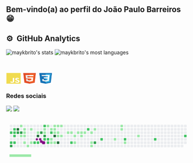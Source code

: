 ## Bem-vindo(a) ao perfil do João Paulo Barreiros 😁


## ⚙️ &nbsp;GitHub Analytics

<p align="left">
<img width="530em" src="https://github-readme-stats.vercel.app/api?username=barreirosc&show_icons=true&theme=vision-friendly-dark" alt="maykbrito's stats"/>
<img width="530em" src="https://github-readme-stats.vercel.app/api/top-langs/?username=barreirosc&layout=compact&theme=vision-friendly-dark" alt="maykbrito's most languages"/>
</p>

<br>

<div style="display: inline_block"><br>
  <img align="center" alt="Js" height="30" width="40" src="https://raw.githubusercontent.com/devicons/devicon/master/icons/javascript/javascript-plain.svg">
  <img align="center" alt="HTML" height="30" width="40" src="https://raw.githubusercontent.com/devicons/devicon/master/icons/html5/html5-original.svg">
  <img align="center" alt="CSS" height="30" width="40" src="https://raw.githubusercontent.com/devicons/devicon/master/icons/css3/css3-original.svg">
</div>
 
 
  ### Redes sociais
 
<div> 
  
  <a href="https://instagram.com/jpaulo.b" target="_blank"><img src="https://img.shields.io/badge/-Instagram-%23E4405F?style=for-the-badge&logo=instagram&logoColor=white" target="_blank"></a>
  <a href="https://www.linkedin.com/in/joão-paulo-barreiros-662238220" target="_blank"><img src="https://img.shields.io/badge/-LinkedIn-%230077B5?style=for-the-badge&logo=linkedin&logoColor=white" target="_blank"></a> 
 
  

</div>

<svg viewBox="-16 -32 880 192" width="880" height="192" xmlns="http://www.w3.org/2000/svg"><desc>Generated with https://github.com/Platane/snk</desc><style>@keyframes c0{.56%{fill:var(--c1)}.58%,to{fill:var(--ce)}}@keyframes c1{45.86%{fill:var(--c2)}45.88%,to{fill:var(--ce)}}@keyframes c2{1.7%{fill:var(--c1)}1.72%,to{fill:var(--ce)}}@keyframes c3{1.98%{fill:var(--c1)}2%,to{fill:var(--ce)}}@keyframes c4{47.28%{fill:var(--c2)}47.3%,to{fill:var(--ce)}}@keyframes c5{87.45%{fill:var(--c3)}87.47%,to{fill:var(--ce)}}@keyframes c6{45.29%{fill:var(--c2)}45.31%,to{fill:var(--ce)}}@keyframes c7{45.57%{fill:var(--c2)}45.59%,to{fill:var(--ce)}}@keyframes c8{46.43%{fill:var(--c2)}46.45%,to{fill:var(--ce)}}@keyframes c9{2.27%{fill:var(--c1)}2.29%,to{fill:var(--ce)}}@keyframes ca{47%{fill:var(--c2)}47.02%,to{fill:var(--ce)}}@keyframes cb{89.45%{fill:var(--c4)}89.47%,to{fill:var(--ce)}}@keyframes cc{85.74%{fill:var(--c3)}85.76%,to{fill:var(--ce)}}@keyframes cd{44.43%{fill:var(--c1)}44.45%,to{fill:var(--ce)}}@keyframes ce{85.46%{fill:var(--c3)}85.48%,to{fill:var(--ce)}}@keyframes cf{40.16%{fill:var(--c1)}40.18%,to{fill:var(--ce)}}@keyframes cg{2.84%{fill:var(--c1)}2.86%,to{fill:var(--ce)}}@keyframes ch{39.31%{fill:var(--c1)}39.33%,to{fill:var(--ce)}}@keyframes ci{39.59%{fill:var(--c1)}39.61%,to{fill:var(--ce)}}@keyframes cj{39.88%{fill:var(--c1)}39.9%,to{fill:var(--ce)}}@keyframes ck{3.12%{fill:var(--c1)}3.14%,to{fill:var(--ce)}}@keyframes cl{41.02%{fill:var(--c1)}41.04%,to{fill:var(--ce)}}@keyframes cm{3.41%{fill:var(--c1)}3.43%,to{fill:var(--ce)}}@keyframes cn{42.16%{fill:var(--c1)}42.18%,to{fill:var(--ce)}}@keyframes co{38.74%{fill:var(--c1)}38.76%,to{fill:var(--ce)}}@keyframes cp{41.59%{fill:var(--c1)}41.61%,to{fill:var(--ce)}}@keyframes cq{3.98%{fill:var(--c1)}4%,to{fill:var(--ce)}}@keyframes cr{49.85%{fill:var(--c2)}49.87%,to{fill:var(--ce)}}@keyframes cs{37.88%{fill:var(--c1)}37.9%,to{fill:var(--ce)}}@keyframes ct{91.73%{fill:var(--c4)}91.75%,to{fill:var(--ce)}}@keyframes cu{4.26%{fill:var(--c1)}4.28%,to{fill:var(--ce)}}@keyframes cv{50.13%{fill:var(--c2)}50.15%,to{fill:var(--ce)}}@keyframes cw{83.75%{fill:var(--c3)}83.77%,to{fill:var(--ce)}}@keyframes cx{4.55%{fill:var(--c1)}4.57%,to{fill:var(--ce)}}@keyframes cy{54.41%{fill:var(--c2)}54.43%,to{fill:var(--ce)}}@keyframes cz{8.54%{fill:var(--c1)}8.56%,to{fill:var(--ce)}}@keyframes c10{8.25%{fill:var(--c1)}8.27%,to{fill:var(--ce)}}@keyframes c11{83.18%{fill:var(--c3)}83.2%,to{fill:var(--ce)}}@keyframes c12{51.56%{fill:var(--c2)}51.58%,to{fill:var(--ce)}}@keyframes c13{36.46%{fill:var(--c1)}36.48%,to{fill:var(--ce)}}@keyframes c14{51.27%{fill:var(--c2)}51.29%,to{fill:var(--ce)}}@keyframes c15{50.99%{fill:var(--c2)}51.01%,to{fill:var(--ce)}}@keyframes c16{9.11%{fill:var(--c1)}9.13%,to{fill:var(--ce)}}@keyframes c17{53.27%{fill:var(--c2)}53.29%,to{fill:var(--ce)}}@keyframes c18{7.11%{fill:var(--c1)}7.13%,to{fill:var(--ce)}}@keyframes c19{6.26%{fill:var(--c1)}6.28%,to{fill:var(--ce)}}@keyframes c1a{9.68%{fill:var(--c1)}9.7%,to{fill:var(--ce)}}@keyframes c1b{9.39%{fill:var(--c1)}9.41%,to{fill:var(--ce)}}@keyframes c1c{11.39%{fill:var(--c1)}11.41%,to{fill:var(--ce)}}@keyframes c1d{93.15%{fill:var(--c4)}93.17%,to{fill:var(--ce)}}@keyframes c1e{6.54%{fill:var(--c1)}6.56%,to{fill:var(--ce)}}@keyframes c1f{9.96%{fill:var(--c1)}9.98%,to{fill:var(--ce)}}@keyframes c1g{11.1%{fill:var(--c1)}11.12%,to{fill:var(--ce)}}@keyframes c1h{12.53%{fill:var(--c1)}12.55%,to{fill:var(--ce)}}@keyframes c1i{94.01%{fill:var(--c4)}94.03%,to{fill:var(--ce)}}@keyframes c1j{10.25%{fill:var(--c1)}10.27%,to{fill:var(--ce)}}@keyframes c1k{12.81%{fill:var(--c1)}12.83%,to{fill:var(--ce)}}@keyframes c1l{13.67%{fill:var(--c1)}13.69%,to{fill:var(--ce)}}@keyframes c1m{13.95%{fill:var(--c1)}13.97%,to{fill:var(--ce)}}@keyframes c1n{58.11%{fill:var(--c2)}58.13%,to{fill:var(--ce)}}@keyframes c1o{20.22%{fill:var(--c1)}20.24%,to{fill:var(--ce)}}@keyframes c1p{20.79%{fill:var(--c1)}20.81%,to{fill:var(--ce)}}@keyframes c1q{14.52%{fill:var(--c1)}14.54%,to{fill:var(--ce)}}@keyframes c1r{14.8%{fill:var(--c1)}14.82%,to{fill:var(--ce)}}@keyframes c1s{19.65%{fill:var(--c1)}19.67%,to{fill:var(--ce)}}@keyframes c1t{15.09%{fill:var(--c1)}15.11%,to{fill:var(--ce)}}@keyframes c1u{60.67%{fill:var(--c2)}60.69%,to{fill:var(--ce)}}@keyframes c1v{15.66%{fill:var(--c1)}15.68%,to{fill:var(--ce)}}@keyframes c1w{17.65%{fill:var(--c1)}17.67%,to{fill:var(--ce)}}@keyframes c1x{17.94%{fill:var(--c1)}17.96%,to{fill:var(--ce)}}@keyframes c1y{16.23%{fill:var(--c1)}16.25%,to{fill:var(--ce)}}@keyframes c1z{78.34%{fill:var(--c3)}78.36%,to{fill:var(--ce)}}@keyframes c20{62.67%{fill:var(--c2)}62.69%,to{fill:var(--ce)}}@keyframes c21{25.06%{fill:var(--c1)}25.08%,to{fill:var(--ce)}}@keyframes c22{30.19%{fill:var(--c1)}30.21%,to{fill:var(--ce)}}@keyframes c23{29.9%{fill:var(--c1)}29.92%,to{fill:var(--ce)}}@keyframes c24{64.66%{fill:var(--c2)}64.68%,to{fill:var(--ce)}}@keyframes c25{26.2%{fill:var(--c1)}26.22%,to{fill:var(--ce)}}@keyframes c26{27.91%{fill:var(--c1)}27.93%,to{fill:var(--ce)}}@keyframes c27{67.23%{fill:var(--c2)}67.25%,to{fill:var(--ce)}}@keyframes c28{70.08%{fill:var(--c2)}70.1%,to{fill:var(--ce)}}@keyframes u0{.56%{transform:scale(0,1)}.58%,1.7%{transform:scale(.02,1)}1.72%,1.98%{transform:scale(.04,1)}2%,2.27%{transform:scale(.06,1)}2.29%,2.84%{transform:scale(.08,1)}2.86%,3.12%{transform:scale(.1,1)}3.14%,3.41%{transform:scale(.12,1)}3.43%,3.98%{transform:scale(.13,1)}4%,4.26%{transform:scale(.15,1)}4.28%,4.55%{transform:scale(.17,1)}4.57%,6.26%{transform:scale(.19,1)}6.28%,6.54%{transform:scale(.21,1)}6.56%,7.11%{transform:scale(.23,1)}7.13%,8.25%{transform:scale(.25,1)}8.27%,8.54%{transform:scale(.27,1)}8.56%,9.11%{transform:scale(.29,1)}9.13%,9.39%{transform:scale(.31,1)}9.41%,9.68%{transform:scale(.33,1)}9.7%,9.96%{transform:scale(.35,1)}10.25%,9.98%{transform:scale(.37,1)}10.27%,11.1%{transform:scale(.38,1)}11.12%,11.39%{transform:scale(.4,1)}11.41%,12.53%{transform:scale(.42,1)}12.55%,12.81%{transform:scale(.44,1)}12.83%,13.67%{transform:scale(.46,1)}13.69%,13.95%{transform:scale(.48,1)}13.97%,14.52%{transform:scale(.5,1)}14.54%,14.8%{transform:scale(.52,1)}14.82%,15.09%{transform:scale(.54,1)}15.11%,15.66%{transform:scale(.56,1)}15.68%,16.23%{transform:scale(.58,1)}16.25%,17.65%{transform:scale(.6,1)}17.67%,17.94%{transform:scale(.62,1)}17.96%,19.65%{transform:scale(.63,1)}19.67%,20.22%{transform:scale(.65,1)}20.24%,20.79%{transform:scale(.67,1)}20.81%,25.06%{transform:scale(.69,1)}25.08%,26.2%{transform:scale(.71,1)}26.22%,27.91%{transform:scale(.73,1)}27.93%,29.9%{transform:scale(.75,1)}29.92%,30.19%{transform:scale(.77,1)}30.21%,36.46%{transform:scale(.79,1)}36.48%,37.88%{transform:scale(.81,1)}37.9%,38.74%{transform:scale(.83,1)}38.76%,39.31%{transform:scale(.85,1)}39.33%,39.59%{transform:scale(.87,1)}39.61%,39.88%{transform:scale(.88,1)}39.9%,40.16%{transform:scale(.9,1)}40.18%,41.02%{transform:scale(.92,1)}41.04%,41.59%{transform:scale(.94,1)}41.61%,42.16%{transform:scale(.96,1)}42.18%,44.43%{transform:scale(.98,1)}44.45%,to{transform:scale(1,1)}}@keyframes u1{45.29%{transform:scale(0,1)}45.31%,45.57%{transform:scale(.05,1)}45.59%,45.86%{transform:scale(.11,1)}45.88%,46.43%{transform:scale(.16,1)}46.45%,47%{transform:scale(.21,1)}47.02%,47.28%{transform:scale(.26,1)}47.3%,49.85%{transform:scale(.32,1)}49.87%,50.13%{transform:scale(.37,1)}50.15%,50.99%{transform:scale(.42,1)}51.01%,51.27%{transform:scale(.47,1)}51.29%,51.56%{transform:scale(.53,1)}51.58%,53.27%{transform:scale(.58,1)}53.29%,54.41%{transform:scale(.63,1)}54.43%,58.11%{transform:scale(.68,1)}58.13%,60.67%{transform:scale(.74,1)}60.69%,62.67%{transform:scale(.79,1)}62.69%,64.66%{transform:scale(.84,1)}64.68%,67.23%{transform:scale(.89,1)}67.25%,70.08%{transform:scale(.95,1)}70.1%,to{transform:scale(1,1)}}@keyframes u2{78.34%{transform:scale(0,1)}78.36%,83.18%{transform:scale(.17,1)}83.2%,83.75%{transform:scale(.33,1)}83.77%,85.46%{transform:scale(.5,1)}85.48%,85.74%{transform:scale(.67,1)}85.76%,87.45%{transform:scale(.83,1)}87.47%,to{transform:scale(1,1)}}@keyframes u3{89.45%{transform:scale(0,1)}89.47%,91.73%{transform:scale(.25,1)}91.75%,93.15%{transform:scale(.5,1)}93.17%,94.01%{transform:scale(.75,1)}94.03%,to{transform:scale(1,1)}}@keyframes s0{0%,99.72%{transform:translate(0,-16px)}.57%{transform:translate(0,16px)}.85%{transform:translate(-16px,16px)}1.42%{transform:translate(-16px,48px)}1.71%,46.15%{transform:translate(0,48px)}1.99%,47.58%{transform:translate(0,64px)}4.56%{transform:translate(144px,64px)}4.84%{transform:translate(144px,80px)}5.13%,51.85%,95.16%{transform:translate(160px,80px)}5.41%{transform:translate(160px,96px)}5.98%{transform:translate(192px,96px)}52.42%,6.27%{transform:translate(192px,80px)}6.55%{transform:translate(208px,80px)}6.84%{transform:translate(208px,64px)}7.12%,82.34%{transform:translate(192px,64px)}7.41%,82.62%{transform:translate(192px,48px)}7.69%{transform:translate(176px,48px)}7.98%{transform:translate(176px,32px)}8.26%,83.48%{transform:translate(160px,32px)}54.7%,8.55%{transform:translate(160px,16px)}11.68%,9.4%{transform:translate(208px,16px)}9.69%{transform:translate(208px,0)}10.26%{transform:translate(240px,0)}10.54%{transform:translate(240px,16px)}10.83%,11.97%{transform:translate(224px,16px)}11.11%{transform:translate(224px,32px)}11.4%{transform:translate(208px,32px)}12.54%,93.45%{transform:translate(224px,48px)}13.39%{transform:translate(272px,48px)}13.68%{transform:translate(272px,32px)}15.95%{transform:translate(400px,32px)}16.24%{transform:translate(400px,16px)}16.52%{transform:translate(384px,16px)}17.95%{transform:translate(384px,96px)}18.23%{transform:translate(368px,96px)}19.09%{transform:translate(368px,48px)}20.23%{transform:translate(304px,48px)}20.8%{transform:translate(304px,80px)}22.22%,78.63%{transform:translate(384px,80px)}22.51%,78.92%{transform:translate(384px,64px)}23.08%{transform:translate(416px,64px)}23.36%{transform:translate(416px,48px)}24.79%{transform:translate(496px,48px)}25.07%{transform:translate(496px,64px)}25.64%{transform:translate(528px,64px)}25.93%{transform:translate(528px,80px)}27.35%{transform:translate(608px,80px)}28.49%{transform:translate(608px,16px)}29.91%{transform:translate(528px,16px)}30.2%{transform:translate(528px,0)}36.47%{transform:translate(176px,0)}36.75%{transform:translate(176px,16px)}37.61%,91.17%{transform:translate(128px,16px)}37.89%{transform:translate(128px,32px)}38.18%{transform:translate(112px,32px)}38.46%{transform:translate(112px,16px)}39.32%{transform:translate(64px,16px)}39.89%{transform:translate(64px,48px)}40.17%{transform:translate(48px,48px)}40.46%{transform:translate(48px,64px)}40.74%{transform:translate(64px,64px)}41.03%{transform:translate(64px,80px)}41.6%{transform:translate(96px,80px)}41.88%{transform:translate(96px,96px)}42.17%{transform:translate(80px,96px)}43.87%{transform:translate(80px,0)}45.01%{transform:translate(16px,0)}45.58%{transform:translate(16px,32px)}45.87%,86.32%{transform:translate(0,32px)}46.44%{transform:translate(16px,48px)}47.01%{transform:translate(16px,80px)}47.29%{transform:translate(0,80px)}49.57%{transform:translate(112px,64px)}49.86%{transform:translate(112px,80px)}51%{transform:translate(176px,80px)}51.28%{transform:translate(176px,64px)}51.57%,95.44%{transform:translate(160px,64px)}53.85%{transform:translate(192px,0)}54.42%{transform:translate(160px,0)}56.98%{transform:translate(288px,16px)}58.12%{transform:translate(288px,80px)}59.54%{transform:translate(368px,80px)}60.68%{transform:translate(368px,16px)}61.82%{transform:translate(432px,16px)}62.68%{transform:translate(432px,64px)}69.8%{transform:translate(832px,64px)}70.09%{transform:translate(832px,48px)}77.78%{transform:translate(400px,48px)}78.35%{transform:translate(400px,80px)}83.19%{transform:translate(160px,48px)}87.46%{transform:translate(0,96px)}88.03%{transform:translate(32px,96px)}89.46%{transform:translate(32px,16px)}91.74%,96.3%{transform:translate(128px,48px)}94.02%{transform:translate(224px,80px)}96.01%{transform:translate(128px,64px)}96.87%{transform:translate(96px,48px)}98.01%{transform:translate(96px,-16px)}}@keyframes s1{0%,99.72%{transform:translate(16px,-16px)}.28%{transform:translate(0,-16px)}.85%{transform:translate(0,16px)}1.14%{transform:translate(-16px,16px)}1.71%{transform:translate(-16px,48px)}1.99%,46.44%{transform:translate(0,48px)}2.28%,47.86%{transform:translate(0,64px)}4.84%{transform:translate(144px,64px)}5.13%{transform:translate(144px,80px)}5.41%,52.14%,95.44%{transform:translate(160px,80px)}5.7%{transform:translate(160px,96px)}6.27%{transform:translate(192px,96px)}52.71%,6.55%{transform:translate(192px,80px)}6.84%{transform:translate(208px,80px)}7.12%{transform:translate(208px,64px)}7.41%,82.62%{transform:translate(192px,64px)}7.69%,82.91%{transform:translate(192px,48px)}7.98%{transform:translate(176px,48px)}8.26%{transform:translate(176px,32px)}8.55%,83.76%{transform:translate(160px,32px)}54.99%,8.83%{transform:translate(160px,16px)}11.97%,9.69%{transform:translate(208px,16px)}9.97%{transform:translate(208px,0)}10.54%{transform:translate(240px,0)}10.83%{transform:translate(240px,16px)}11.11%,12.25%{transform:translate(224px,16px)}11.4%{transform:translate(224px,32px)}11.68%{transform:translate(208px,32px)}12.82%,93.73%{transform:translate(224px,48px)}13.68%{transform:translate(272px,48px)}13.96%{transform:translate(272px,32px)}16.24%{transform:translate(400px,32px)}16.52%{transform:translate(400px,16px)}16.81%{transform:translate(384px,16px)}18.23%{transform:translate(384px,96px)}18.52%{transform:translate(368px,96px)}19.37%{transform:translate(368px,48px)}20.51%{transform:translate(304px,48px)}21.08%{transform:translate(304px,80px)}22.51%,78.92%{transform:translate(384px,80px)}22.79%,79.2%{transform:translate(384px,64px)}23.36%{transform:translate(416px,64px)}23.65%{transform:translate(416px,48px)}25.07%{transform:translate(496px,48px)}25.36%{transform:translate(496px,64px)}25.93%{transform:translate(528px,64px)}26.21%{transform:translate(528px,80px)}27.64%{transform:translate(608px,80px)}28.77%{transform:translate(608px,16px)}30.2%{transform:translate(528px,16px)}30.48%{transform:translate(528px,0)}36.75%{transform:translate(176px,0)}37.04%{transform:translate(176px,16px)}37.89%,91.45%{transform:translate(128px,16px)}38.18%{transform:translate(128px,32px)}38.46%{transform:translate(112px,32px)}38.75%{transform:translate(112px,16px)}39.6%{transform:translate(64px,16px)}40.17%{transform:translate(64px,48px)}40.46%{transform:translate(48px,48px)}40.74%{transform:translate(48px,64px)}41.03%{transform:translate(64px,64px)}41.31%{transform:translate(64px,80px)}41.88%{transform:translate(96px,80px)}42.17%{transform:translate(96px,96px)}42.45%{transform:translate(80px,96px)}44.16%{transform:translate(80px,0)}45.3%{transform:translate(16px,0)}45.87%{transform:translate(16px,32px)}46.15%,86.61%{transform:translate(0,32px)}46.72%{transform:translate(16px,48px)}47.29%{transform:translate(16px,80px)}47.58%{transform:translate(0,80px)}49.86%{transform:translate(112px,64px)}50.14%{transform:translate(112px,80px)}51.28%{transform:translate(176px,80px)}51.57%{transform:translate(176px,64px)}51.85%,95.73%{transform:translate(160px,64px)}54.13%{transform:translate(192px,0)}54.7%{transform:translate(160px,0)}57.26%{transform:translate(288px,16px)}58.4%{transform:translate(288px,80px)}59.83%{transform:translate(368px,80px)}60.97%{transform:translate(368px,16px)}62.11%{transform:translate(432px,16px)}62.96%{transform:translate(432px,64px)}70.09%{transform:translate(832px,64px)}70.37%{transform:translate(832px,48px)}78.06%{transform:translate(400px,48px)}78.63%{transform:translate(400px,80px)}83.48%{transform:translate(160px,48px)}87.75%{transform:translate(0,96px)}88.32%{transform:translate(32px,96px)}89.74%{transform:translate(32px,16px)}92.02%,96.58%{transform:translate(128px,48px)}94.3%{transform:translate(224px,80px)}96.3%{transform:translate(128px,64px)}97.15%{transform:translate(96px,48px)}98.29%{transform:translate(96px,-16px)}}@keyframes s2{0%,99.72%{transform:translate(32px,-16px)}.57%{transform:translate(0,-16px)}1.14%{transform:translate(0,16px)}1.42%{transform:translate(-16px,16px)}1.99%{transform:translate(-16px,48px)}2.28%,46.72%{transform:translate(0,48px)}2.56%,48.15%{transform:translate(0,64px)}5.13%{transform:translate(144px,64px)}5.41%{transform:translate(144px,80px)}5.7%,52.42%,95.73%{transform:translate(160px,80px)}5.98%{transform:translate(160px,96px)}6.55%{transform:translate(192px,96px)}52.99%,6.84%{transform:translate(192px,80px)}7.12%{transform:translate(208px,80px)}7.41%{transform:translate(208px,64px)}7.69%,82.91%{transform:translate(192px,64px)}7.98%,83.19%{transform:translate(192px,48px)}8.26%{transform:translate(176px,48px)}8.55%{transform:translate(176px,32px)}8.83%,84.05%{transform:translate(160px,32px)}55.27%,9.12%{transform:translate(160px,16px)}12.25%,9.97%{transform:translate(208px,16px)}10.26%{transform:translate(208px,0)}10.83%{transform:translate(240px,0)}11.11%{transform:translate(240px,16px)}11.4%,12.54%{transform:translate(224px,16px)}11.68%{transform:translate(224px,32px)}11.97%{transform:translate(208px,32px)}13.11%,94.02%{transform:translate(224px,48px)}13.96%{transform:translate(272px,48px)}14.25%{transform:translate(272px,32px)}16.52%{transform:translate(400px,32px)}16.81%{transform:translate(400px,16px)}17.09%{transform:translate(384px,16px)}18.52%{transform:translate(384px,96px)}18.8%{transform:translate(368px,96px)}19.66%{transform:translate(368px,48px)}20.8%{transform:translate(304px,48px)}21.37%{transform:translate(304px,80px)}22.79%,79.2%{transform:translate(384px,80px)}23.08%,79.49%{transform:translate(384px,64px)}23.65%{transform:translate(416px,64px)}23.93%{transform:translate(416px,48px)}25.36%{transform:translate(496px,48px)}25.64%{transform:translate(496px,64px)}26.21%{transform:translate(528px,64px)}26.5%{transform:translate(528px,80px)}27.92%{transform:translate(608px,80px)}29.06%{transform:translate(608px,16px)}30.48%{transform:translate(528px,16px)}30.77%{transform:translate(528px,0)}37.04%{transform:translate(176px,0)}37.32%{transform:translate(176px,16px)}38.18%,91.74%{transform:translate(128px,16px)}38.46%{transform:translate(128px,32px)}38.75%{transform:translate(112px,32px)}39.03%{transform:translate(112px,16px)}39.89%{transform:translate(64px,16px)}40.46%{transform:translate(64px,48px)}40.74%{transform:translate(48px,48px)}41.03%{transform:translate(48px,64px)}41.31%{transform:translate(64px,64px)}41.6%{transform:translate(64px,80px)}42.17%{transform:translate(96px,80px)}42.45%{transform:translate(96px,96px)}42.74%{transform:translate(80px,96px)}44.44%{transform:translate(80px,0)}45.58%{transform:translate(16px,0)}46.15%{transform:translate(16px,32px)}46.44%,86.89%{transform:translate(0,32px)}47.01%{transform:translate(16px,48px)}47.58%{transform:translate(16px,80px)}47.86%{transform:translate(0,80px)}50.14%{transform:translate(112px,64px)}50.43%{transform:translate(112px,80px)}51.57%{transform:translate(176px,80px)}51.85%{transform:translate(176px,64px)}52.14%,96.01%{transform:translate(160px,64px)}54.42%{transform:translate(192px,0)}54.99%{transform:translate(160px,0)}57.55%{transform:translate(288px,16px)}58.69%{transform:translate(288px,80px)}60.11%{transform:translate(368px,80px)}61.25%{transform:translate(368px,16px)}62.39%{transform:translate(432px,16px)}63.25%{transform:translate(432px,64px)}70.37%{transform:translate(832px,64px)}70.66%{transform:translate(832px,48px)}78.35%{transform:translate(400px,48px)}78.92%{transform:translate(400px,80px)}83.76%{transform:translate(160px,48px)}88.03%{transform:translate(0,96px)}88.6%{transform:translate(32px,96px)}90.03%{transform:translate(32px,16px)}92.31%,96.87%{transform:translate(128px,48px)}94.59%{transform:translate(224px,80px)}96.58%{transform:translate(128px,64px)}97.44%{transform:translate(96px,48px)}98.58%{transform:translate(96px,-16px)}}@keyframes s3{0%,99.72%{transform:translate(48px,-16px)}.85%{transform:translate(0,-16px)}1.42%{transform:translate(0,16px)}1.71%{transform:translate(-16px,16px)}2.28%{transform:translate(-16px,48px)}2.56%,47.01%{transform:translate(0,48px)}2.85%,48.43%{transform:translate(0,64px)}5.41%{transform:translate(144px,64px)}5.7%{transform:translate(144px,80px)}5.98%,52.71%,96.01%{transform:translate(160px,80px)}6.27%{transform:translate(160px,96px)}6.84%{transform:translate(192px,96px)}53.28%,7.12%{transform:translate(192px,80px)}7.41%{transform:translate(208px,80px)}7.69%{transform:translate(208px,64px)}7.98%,83.19%{transform:translate(192px,64px)}8.26%,83.48%{transform:translate(192px,48px)}8.55%{transform:translate(176px,48px)}8.83%{transform:translate(176px,32px)}84.33%,9.12%{transform:translate(160px,32px)}55.56%,9.4%{transform:translate(160px,16px)}10.26%,12.54%{transform:translate(208px,16px)}10.54%{transform:translate(208px,0)}11.11%{transform:translate(240px,0)}11.4%{transform:translate(240px,16px)}11.68%,12.82%{transform:translate(224px,16px)}11.97%{transform:translate(224px,32px)}12.25%{transform:translate(208px,32px)}13.39%,94.3%{transform:translate(224px,48px)}14.25%{transform:translate(272px,48px)}14.53%{transform:translate(272px,32px)}16.81%{transform:translate(400px,32px)}17.09%{transform:translate(400px,16px)}17.38%{transform:translate(384px,16px)}18.8%{transform:translate(384px,96px)}19.09%{transform:translate(368px,96px)}19.94%{transform:translate(368px,48px)}21.08%{transform:translate(304px,48px)}21.65%{transform:translate(304px,80px)}23.08%,79.49%{transform:translate(384px,80px)}23.36%,79.77%{transform:translate(384px,64px)}23.93%{transform:translate(416px,64px)}24.22%{transform:translate(416px,48px)}25.64%{transform:translate(496px,48px)}25.93%{transform:translate(496px,64px)}26.5%{transform:translate(528px,64px)}26.78%{transform:translate(528px,80px)}28.21%{transform:translate(608px,80px)}29.34%{transform:translate(608px,16px)}30.77%{transform:translate(528px,16px)}31.05%{transform:translate(528px,0)}37.32%{transform:translate(176px,0)}37.61%{transform:translate(176px,16px)}38.46%,92.02%{transform:translate(128px,16px)}38.75%{transform:translate(128px,32px)}39.03%{transform:translate(112px,32px)}39.32%{transform:translate(112px,16px)}40.17%{transform:translate(64px,16px)}40.74%{transform:translate(64px,48px)}41.03%{transform:translate(48px,48px)}41.31%{transform:translate(48px,64px)}41.6%{transform:translate(64px,64px)}41.88%{transform:translate(64px,80px)}42.45%{transform:translate(96px,80px)}42.74%{transform:translate(96px,96px)}43.02%{transform:translate(80px,96px)}44.73%{transform:translate(80px,0)}45.87%{transform:translate(16px,0)}46.44%{transform:translate(16px,32px)}46.72%,87.18%{transform:translate(0,32px)}47.29%{transform:translate(16px,48px)}47.86%{transform:translate(16px,80px)}48.15%{transform:translate(0,80px)}50.43%{transform:translate(112px,64px)}50.71%{transform:translate(112px,80px)}51.85%{transform:translate(176px,80px)}52.14%{transform:translate(176px,64px)}52.42%,96.3%{transform:translate(160px,64px)}54.7%{transform:translate(192px,0)}55.27%{transform:translate(160px,0)}57.83%{transform:translate(288px,16px)}58.97%{transform:translate(288px,80px)}60.4%{transform:translate(368px,80px)}61.54%{transform:translate(368px,16px)}62.68%{transform:translate(432px,16px)}63.53%{transform:translate(432px,64px)}70.66%{transform:translate(832px,64px)}70.94%{transform:translate(832px,48px)}78.63%{transform:translate(400px,48px)}79.2%{transform:translate(400px,80px)}84.05%{transform:translate(160px,48px)}88.32%{transform:translate(0,96px)}88.89%{transform:translate(32px,96px)}90.31%{transform:translate(32px,16px)}92.59%,97.15%{transform:translate(128px,48px)}94.87%{transform:translate(224px,80px)}96.87%{transform:translate(128px,64px)}97.72%{transform:translate(96px,48px)}98.86%{transform:translate(96px,-16px)}}:root{--cb:#1b1f230a;--cs:purple;--ce:#ebedf0;--c0:#ebedf0;--c1:#9be9a8;--c2:#40c463;--c3:#30a14e;--c4:#216e39}@media (prefers-color-scheme:dark){:root{--cb:#1b1f230a;--cs:purple;--ce:#161b22;--c1:#01311f;--c2:#034525;--c3:#0f6d31;--c4:#00c647}}.c{shape-rendering:geometricPrecision;fill:var(--ce);stroke-width:1px;stroke:var(--cb);animation:none 35100ms linear infinite}.c.c0{fill:var(--c1);animation-name:c0}.c.c1{fill:var(--c2);animation-name:c1}.c.c2,.c.c3{fill:var(--c1);animation-name:c2}.c.c3{animation-name:c3}.c.c4{fill:var(--c2);animation-name:c4}.c.c5{fill:var(--c3);animation-name:c5}.c.c6,.c.c7,.c.c8{fill:var(--c2);animation-name:c6}.c.c7,.c.c8{animation-name:c7}.c.c8{animation-name:c8}.c.c9{fill:var(--c1);animation-name:c9}.c.ca{fill:var(--c2);animation-name:ca}.c.cb{fill:var(--c4);animation-name:cb}.c.cc{fill:var(--c3);animation-name:cc}.c.cd{fill:var(--c1);animation-name:cd}.c.ce{fill:var(--c3);animation-name:ce}.c.cf,.c.cg,.c.ch{fill:var(--c1);animation-name:cf}.c.cg,.c.ch{animation-name:cg}.c.ch{animation-name:ch}.c.ci,.c.cj,.c.ck{fill:var(--c1);animation-name:ci}.c.cj,.c.ck{animation-name:cj}.c.ck{animation-name:ck}.c.cl,.c.cm,.c.cn{fill:var(--c1);animation-name:cl}.c.cm,.c.cn{animation-name:cm}.c.cn{animation-name:cn}.c.co,.c.cp,.c.cq{fill:var(--c1);animation-name:co}.c.cp,.c.cq{animation-name:cp}.c.cq{animation-name:cq}.c.cr{fill:var(--c2);animation-name:cr}.c.cs{fill:var(--c1);animation-name:cs}.c.ct{fill:var(--c4);animation-name:ct}.c.cu{fill:var(--c1);animation-name:cu}.c.cv{fill:var(--c2);animation-name:cv}.c.cw{fill:var(--c3);animation-name:cw}.c.cx{fill:var(--c1);animation-name:cx}.c.cy{fill:var(--c2);animation-name:cy}.c.c10,.c.cz{fill:var(--c1);animation-name:cz}.c.c10{animation-name:c10}.c.c11{fill:var(--c3);animation-name:c11}.c.c12{fill:var(--c2);animation-name:c12}.c.c13{fill:var(--c1);animation-name:c13}.c.c14,.c.c15{fill:var(--c2);animation-name:c14}.c.c15{animation-name:c15}.c.c16{fill:var(--c1);animation-name:c16}.c.c17{fill:var(--c2);animation-name:c17}.c.c18,.c.c19{fill:var(--c1);animation-name:c18}.c.c19{animation-name:c19}.c.c1a,.c.c1b,.c.c1c{fill:var(--c1);animation-name:c1a}.c.c1b,.c.c1c{animation-name:c1b}.c.c1c{animation-name:c1c}.c.c1d{fill:var(--c4);animation-name:c1d}.c.c1e{fill:var(--c1);animation-name:c1e}.c.c1f,.c.c1g,.c.c1h{fill:var(--c1);animation-name:c1f}.c.c1g,.c.c1h{animation-name:c1g}.c.c1h{animation-name:c1h}.c.c1i{fill:var(--c4);animation-name:c1i}.c.c1j{fill:var(--c1);animation-name:c1j}.c.c1k,.c.c1l,.c.c1m{fill:var(--c1);animation-name:c1k}.c.c1l,.c.c1m{animation-name:c1l}.c.c1m{animation-name:c1m}.c.c1n{fill:var(--c2);animation-name:c1n}.c.c1o,.c.c1p,.c.c1q{fill:var(--c1);animation-name:c1o}.c.c1p,.c.c1q{animation-name:c1p}.c.c1q{animation-name:c1q}.c.c1r,.c.c1s,.c.c1t{fill:var(--c1);animation-name:c1r}.c.c1s,.c.c1t{animation-name:c1s}.c.c1t{animation-name:c1t}.c.c1u{fill:var(--c2);animation-name:c1u}.c.c1v{fill:var(--c1);animation-name:c1v}.c.c1w,.c.c1x,.c.c1y{fill:var(--c1);animation-name:c1w}.c.c1x,.c.c1y{animation-name:c1x}.c.c1y{animation-name:c1y}.c.c1z{fill:var(--c3);animation-name:c1z}.c.c20{fill:var(--c2);animation-name:c20}.c.c21,.c.c22,.c.c23{fill:var(--c1);animation-name:c21}.c.c22,.c.c23{animation-name:c22}.c.c23{animation-name:c23}.c.c24{fill:var(--c2);animation-name:c24}.c.c25,.c.c26{fill:var(--c1);animation-name:c25}.c.c26{animation-name:c26}.c.c27,.c.c28{fill:var(--c2);animation-name:c27}.c.c28{animation-name:c28}.s,.u{animation:none linear 35100ms infinite}.u,.u.u0{transform-origin:0 0}.u{transform:scale(0,1)}.u.u0{fill:var(--c1);animation-name:u0}.u.u1{fill:var(--c2);animation-name:u1;transform-origin:544.4px 0}.u.u2{fill:var(--c3);animation-name:u2;transform-origin:743.3px 0}.u.u3{fill:var(--c4);animation-name:u3;transform-origin:806.1px 0}.s{shape-rendering:geometricPrecision;fill:var(--cs)}.s.s0{transform:translate(0,-16px);animation-name:s0}.s.s1{transform:translate(16px,-16px);animation-name:s1}.s.s2{transform:translate(32px,-16px);animation-name:s2}.s.s3{transform:translate(48px,-16px);animation-name:s3}</style><rect class="c" x="2" y="2" rx="2" ry="2" width="12" height="12"/><rect class="c c0" x="2" y="18" rx="2" ry="2" width="12" height="12"/><rect class="c c1" x="2" y="34" rx="2" ry="2" width="12" height="12"/><rect class="c c2" x="2" y="50" rx="2" ry="2" width="12" height="12"/><rect class="c c3" x="2" y="66" rx="2" ry="2" width="12" height="12"/><rect class="c c4" x="2" y="82" rx="2" ry="2" width="12" height="12"/><rect class="c c5" x="2" y="98" rx="2" ry="2" width="12" height="12"/><rect class="c" x="18" y="2" rx="2" ry="2" width="12" height="12"/><rect class="c c6" x="18" y="18" rx="2" ry="2" width="12" height="12"/><rect class="c c7" x="18" y="34" rx="2" ry="2" width="12" height="12"/><rect class="c c8" x="18" y="50" rx="2" ry="2" width="12" height="12"/><rect class="c c9" x="18" y="66" rx="2" ry="2" width="12" height="12"/><rect class="c ca" x="18" y="82" rx="2" ry="2" width="12" height="12"/><rect class="c" x="18" y="98" rx="2" ry="2" width="12" height="12"/><rect class="c" x="34" y="2" rx="2" ry="2" width="12" height="12"/><rect class="c cb" x="34" y="18" rx="2" ry="2" width="12" height="12"/><rect class="c cc" x="34" y="34" rx="2" ry="2" width="12" height="12"/><rect class="c" x="34" y="50" rx="2" ry="2" width="12" height="12"/><rect class="c" x="34" y="66" rx="2" ry="2" width="12" height="12"/><rect class="c" x="34" y="82" rx="2" ry="2" width="12" height="12"/><rect class="c" x="34" y="98" rx="2" ry="2" width="12" height="12"/><rect class="c cd" x="50" y="2" rx="2" ry="2" width="12" height="12"/><rect class="c" x="50" y="18" rx="2" ry="2" width="12" height="12"/><rect class="c ce" x="50" y="34" rx="2" ry="2" width="12" height="12"/><rect class="c cf" x="50" y="50" rx="2" ry="2" width="12" height="12"/><rect class="c cg" x="50" y="66" rx="2" ry="2" width="12" height="12"/><rect class="c" x="50" y="82" rx="2" ry="2" width="12" height="12"/><rect class="c" x="50" y="98" rx="2" ry="2" width="12" height="12"/><rect class="c" x="66" y="2" rx="2" ry="2" width="12" height="12"/><rect class="c ch" x="66" y="18" rx="2" ry="2" width="12" height="12"/><rect class="c ci" x="66" y="34" rx="2" ry="2" width="12" height="12"/><rect class="c cj" x="66" y="50" rx="2" ry="2" width="12" height="12"/><rect class="c ck" x="66" y="66" rx="2" ry="2" width="12" height="12"/><rect class="c cl" x="66" y="82" rx="2" ry="2" width="12" height="12"/><rect class="c" x="66" y="98" rx="2" ry="2" width="12" height="12"/><rect class="c" x="82" y="2" rx="2" ry="2" width="12" height="12"/><rect class="c" x="82" y="18" rx="2" ry="2" width="12" height="12"/><rect class="c" x="82" y="34" rx="2" ry="2" width="12" height="12"/><rect class="c" x="82" y="50" rx="2" ry="2" width="12" height="12"/><rect class="c cm" x="82" y="66" rx="2" ry="2" width="12" height="12"/><rect class="c" x="82" y="82" rx="2" ry="2" width="12" height="12"/><rect class="c cn" x="82" y="98" rx="2" ry="2" width="12" height="12"/><rect class="c" x="98" y="2" rx="2" ry="2" width="12" height="12"/><rect class="c co" x="98" y="18" rx="2" ry="2" width="12" height="12"/><rect class="c" x="98" y="34" rx="2" ry="2" width="12" height="12"/><rect class="c" x="98" y="50" rx="2" ry="2" width="12" height="12"/><rect class="c" x="98" y="66" rx="2" ry="2" width="12" height="12"/><rect class="c cp" x="98" y="82" rx="2" ry="2" width="12" height="12"/><rect class="c" x="98" y="98" rx="2" ry="2" width="12" height="12"/><rect class="c" x="114" y="2" rx="2" ry="2" width="12" height="12"/><rect class="c" x="114" y="18" rx="2" ry="2" width="12" height="12"/><rect class="c" x="114" y="34" rx="2" ry="2" width="12" height="12"/><rect class="c" x="114" y="50" rx="2" ry="2" width="12" height="12"/><rect class="c cq" x="114" y="66" rx="2" ry="2" width="12" height="12"/><rect class="c cr" x="114" y="82" rx="2" ry="2" width="12" height="12"/><rect class="c" x="114" y="98" rx="2" ry="2" width="12" height="12"/><rect class="c" x="130" y="2" rx="2" ry="2" width="12" height="12"/><rect class="c" x="130" y="18" rx="2" ry="2" width="12" height="12"/><rect class="c cs" x="130" y="34" rx="2" ry="2" width="12" height="12"/><rect class="c ct" x="130" y="50" rx="2" ry="2" width="12" height="12"/><rect class="c cu" x="130" y="66" rx="2" ry="2" width="12" height="12"/><rect class="c cv" x="130" y="82" rx="2" ry="2" width="12" height="12"/><rect class="c" x="130" y="98" rx="2" ry="2" width="12" height="12"/><rect class="c" x="146" y="2" rx="2" ry="2" width="12" height="12"/><rect class="c" x="146" y="18" rx="2" ry="2" width="12" height="12"/><rect class="c cw" x="146" y="34" rx="2" ry="2" width="12" height="12"/><rect class="c" x="146" y="50" rx="2" ry="2" width="12" height="12"/><rect class="c cx" x="146" y="66" rx="2" ry="2" width="12" height="12"/><rect class="c" x="146" y="82" rx="2" ry="2" width="12" height="12"/><rect class="c" x="146" y="98" rx="2" ry="2" width="12" height="12"/><rect class="c cy" x="162" y="2" rx="2" ry="2" width="12" height="12"/><rect class="c cz" x="162" y="18" rx="2" ry="2" width="12" height="12"/><rect class="c c10" x="162" y="34" rx="2" ry="2" width="12" height="12"/><rect class="c c11" x="162" y="50" rx="2" ry="2" width="12" height="12"/><rect class="c c12" x="162" y="66" rx="2" ry="2" width="12" height="12"/><rect class="c" x="162" y="82" rx="2" ry="2" width="12" height="12"/><rect class="c" x="162" y="98" rx="2" ry="2" width="12" height="12"/><rect class="c c13" x="178" y="2" rx="2" ry="2" width="12" height="12"/><rect class="c" x="178" y="18" rx="2" ry="2" width="12" height="12"/><rect class="c" x="178" y="34" rx="2" ry="2" width="12" height="12"/><rect class="c" x="178" y="50" rx="2" ry="2" width="12" height="12"/><rect class="c c14" x="178" y="66" rx="2" ry="2" width="12" height="12"/><rect class="c c15" x="178" y="82" rx="2" ry="2" width="12" height="12"/><rect class="c" x="178" y="98" rx="2" ry="2" width="12" height="12"/><rect class="c" x="194" y="2" rx="2" ry="2" width="12" height="12"/><rect class="c c16" x="194" y="18" rx="2" ry="2" width="12" height="12"/><rect class="c c17" x="194" y="34" rx="2" ry="2" width="12" height="12"/><rect class="c" x="194" y="50" rx="2" ry="2" width="12" height="12"/><rect class="c c18" x="194" y="66" rx="2" ry="2" width="12" height="12"/><rect class="c c19" x="194" y="82" rx="2" ry="2" width="12" height="12"/><rect class="c" x="194" y="98" rx="2" ry="2" width="12" height="12"/><rect class="c c1a" x="210" y="2" rx="2" ry="2" width="12" height="12"/><rect class="c c1b" x="210" y="18" rx="2" ry="2" width="12" height="12"/><rect class="c c1c" x="210" y="34" rx="2" ry="2" width="12" height="12"/><rect class="c c1d" x="210" y="50" rx="2" ry="2" width="12" height="12"/><rect class="c" x="210" y="66" rx="2" ry="2" width="12" height="12"/><rect class="c c1e" x="210" y="82" rx="2" ry="2" width="12" height="12"/><rect class="c" x="210" y="98" rx="2" ry="2" width="12" height="12"/><rect class="c c1f" x="226" y="2" rx="2" ry="2" width="12" height="12"/><rect class="c" x="226" y="18" rx="2" ry="2" width="12" height="12"/><rect class="c c1g" x="226" y="34" rx="2" ry="2" width="12" height="12"/><rect class="c c1h" x="226" y="50" rx="2" ry="2" width="12" height="12"/><rect class="c" x="226" y="66" rx="2" ry="2" width="12" height="12"/><rect class="c c1i" x="226" y="82" rx="2" ry="2" width="12" height="12"/><rect class="c" x="226" y="98" rx="2" ry="2" width="12" height="12"/><rect class="c c1j" x="242" y="2" rx="2" ry="2" width="12" height="12"/><rect class="c" x="242" y="18" rx="2" ry="2" width="12" height="12"/><rect class="c" x="242" y="34" rx="2" ry="2" width="12" height="12"/><rect class="c c1k" x="242" y="50" rx="2" ry="2" width="12" height="12"/><rect class="c" x="242" y="66" rx="2" ry="2" width="12" height="12"/><rect class="c" x="242" y="82" rx="2" ry="2" width="12" height="12"/><rect class="c" x="242" y="98" rx="2" ry="2" width="12" height="12"/><rect class="c" x="258" y="2" rx="2" ry="2" width="12" height="12"/><rect class="c" x="258" y="18" rx="2" ry="2" width="12" height="12"/><rect class="c" x="258" y="34" rx="2" ry="2" width="12" height="12"/><rect class="c" x="258" y="50" rx="2" ry="2" width="12" height="12"/><rect class="c" x="258" y="66" rx="2" ry="2" width="12" height="12"/><rect class="c" x="258" y="82" rx="2" ry="2" width="12" height="12"/><rect class="c" x="258" y="98" rx="2" ry="2" width="12" height="12"/><rect class="c" x="274" y="2" rx="2" ry="2" width="12" height="12"/><rect class="c" x="274" y="18" rx="2" ry="2" width="12" height="12"/><rect class="c c1l" x="274" y="34" rx="2" ry="2" width="12" height="12"/><rect class="c" x="274" y="50" rx="2" ry="2" width="12" height="12"/><rect class="c" x="274" y="66" rx="2" ry="2" width="12" height="12"/><rect class="c" x="274" y="82" rx="2" ry="2" width="12" height="12"/><rect class="c" x="274" y="98" rx="2" ry="2" width="12" height="12"/><rect class="c" x="290" y="2" rx="2" ry="2" width="12" height="12"/><rect class="c" x="290" y="18" rx="2" ry="2" width="12" height="12"/><rect class="c c1m" x="290" y="34" rx="2" ry="2" width="12" height="12"/><rect class="c" x="290" y="50" rx="2" ry="2" width="12" height="12"/><rect class="c" x="290" y="66" rx="2" ry="2" width="12" height="12"/><rect class="c c1n" x="290" y="82" rx="2" ry="2" width="12" height="12"/><rect class="c" x="290" y="98" rx="2" ry="2" width="12" height="12"/><rect class="c" x="306" y="2" rx="2" ry="2" width="12" height="12"/><rect class="c" x="306" y="18" rx="2" ry="2" width="12" height="12"/><rect class="c" x="306" y="34" rx="2" ry="2" width="12" height="12"/><rect class="c c1o" x="306" y="50" rx="2" ry="2" width="12" height="12"/><rect class="c" x="306" y="66" rx="2" ry="2" width="12" height="12"/><rect class="c c1p" x="306" y="82" rx="2" ry="2" width="12" height="12"/><rect class="c" x="306" y="98" rx="2" ry="2" width="12" height="12"/><rect class="c" x="322" y="2" rx="2" ry="2" width="12" height="12"/><rect class="c" x="322" y="18" rx="2" ry="2" width="12" height="12"/><rect class="c c1q" x="322" y="34" rx="2" ry="2" width="12" height="12"/><rect class="c" x="322" y="50" rx="2" ry="2" width="12" height="12"/><rect class="c" x="322" y="66" rx="2" ry="2" width="12" height="12"/><rect class="c" x="322" y="82" rx="2" ry="2" width="12" height="12"/><rect class="c" x="322" y="98" rx="2" ry="2" width="12" height="12"/><rect class="c" x="338" y="2" rx="2" ry="2" width="12" height="12"/><rect class="c" x="338" y="18" rx="2" ry="2" width="12" height="12"/><rect class="c c1r" x="338" y="34" rx="2" ry="2" width="12" height="12"/><rect class="c c1s" x="338" y="50" rx="2" ry="2" width="12" height="12"/><rect class="c" x="338" y="66" rx="2" ry="2" width="12" height="12"/><rect class="c" x="338" y="82" rx="2" ry="2" width="12" height="12"/><rect class="c" x="338" y="98" rx="2" ry="2" width="12" height="12"/><rect class="c" x="354" y="2" rx="2" ry="2" width="12" height="12"/><rect class="c" x="354" y="18" rx="2" ry="2" width="12" height="12"/><rect class="c c1t" x="354" y="34" rx="2" ry="2" width="12" height="12"/><rect class="c" x="354" y="50" rx="2" ry="2" width="12" height="12"/><rect class="c" x="354" y="66" rx="2" ry="2" width="12" height="12"/><rect class="c" x="354" y="82" rx="2" ry="2" width="12" height="12"/><rect class="c" x="354" y="98" rx="2" ry="2" width="12" height="12"/><rect class="c" x="370" y="2" rx="2" ry="2" width="12" height="12"/><rect class="c c1u" x="370" y="18" rx="2" ry="2" width="12" height="12"/><rect class="c" x="370" y="34" rx="2" ry="2" width="12" height="12"/><rect class="c" x="370" y="50" rx="2" ry="2" width="12" height="12"/><rect class="c" x="370" y="66" rx="2" ry="2" width="12" height="12"/><rect class="c" x="370" y="82" rx="2" ry="2" width="12" height="12"/><rect class="c" x="370" y="98" rx="2" ry="2" width="12" height="12"/><rect class="c" x="386" y="2" rx="2" ry="2" width="12" height="12"/><rect class="c" x="386" y="18" rx="2" ry="2" width="12" height="12"/><rect class="c c1v" x="386" y="34" rx="2" ry="2" width="12" height="12"/><rect class="c" x="386" y="50" rx="2" ry="2" width="12" height="12"/><rect class="c" x="386" y="66" rx="2" ry="2" width="12" height="12"/><rect class="c c1w" x="386" y="82" rx="2" ry="2" width="12" height="12"/><rect class="c c1x" x="386" y="98" rx="2" ry="2" width="12" height="12"/><rect class="c" x="402" y="2" rx="2" ry="2" width="12" height="12"/><rect class="c c1y" x="402" y="18" rx="2" ry="2" width="12" height="12"/><rect class="c" x="402" y="34" rx="2" ry="2" width="12" height="12"/><rect class="c" x="402" y="50" rx="2" ry="2" width="12" height="12"/><rect class="c" x="402" y="66" rx="2" ry="2" width="12" height="12"/><rect class="c c1z" x="402" y="82" rx="2" ry="2" width="12" height="12"/><rect class="c" x="402" y="98" rx="2" ry="2" width="12" height="12"/><rect class="c" x="418" y="2" rx="2" ry="2" width="12" height="12"/><rect class="c" x="418" y="18" rx="2" ry="2" width="12" height="12"/><rect class="c" x="418" y="34" rx="2" ry="2" width="12" height="12"/><rect class="c" x="418" y="50" rx="2" ry="2" width="12" height="12"/><rect class="c" x="418" y="66" rx="2" ry="2" width="12" height="12"/><rect class="c" x="418" y="82" rx="2" ry="2" width="12" height="12"/><rect class="c" x="418" y="98" rx="2" ry="2" width="12" height="12"/><rect class="c" x="434" y="2" rx="2" ry="2" width="12" height="12"/><rect class="c" x="434" y="18" rx="2" ry="2" width="12" height="12"/><rect class="c" x="434" y="34" rx="2" ry="2" width="12" height="12"/><rect class="c" x="434" y="50" rx="2" ry="2" width="12" height="12"/><rect class="c c20" x="434" y="66" rx="2" ry="2" width="12" height="12"/><rect class="c" x="434" y="82" rx="2" ry="2" width="12" height="12"/><rect class="c" x="434" y="98" rx="2" ry="2" width="12" height="12"/><rect class="c" x="450" y="2" rx="2" ry="2" width="12" height="12"/><rect class="c" x="450" y="18" rx="2" ry="2" width="12" height="12"/><rect class="c" x="450" y="34" rx="2" ry="2" width="12" height="12"/><rect class="c" x="450" y="50" rx="2" ry="2" width="12" height="12"/><rect class="c" x="450" y="66" rx="2" ry="2" width="12" height="12"/><rect class="c" x="450" y="82" rx="2" ry="2" width="12" height="12"/><rect class="c" x="450" y="98" rx="2" ry="2" width="12" height="12"/><rect class="c" x="466" y="2" rx="2" ry="2" width="12" height="12"/><rect class="c" x="466" y="18" rx="2" ry="2" width="12" height="12"/><rect class="c" x="466" y="34" rx="2" ry="2" width="12" height="12"/><rect class="c" x="466" y="50" rx="2" ry="2" width="12" height="12"/><rect class="c" x="466" y="66" rx="2" ry="2" width="12" height="12"/><rect class="c" x="466" y="82" rx="2" ry="2" width="12" height="12"/><rect class="c" x="466" y="98" rx="2" ry="2" width="12" height="12"/><rect class="c" x="482" y="2" rx="2" ry="2" width="12" height="12"/><rect class="c" x="482" y="18" rx="2" ry="2" width="12" height="12"/><rect class="c" x="482" y="34" rx="2" ry="2" width="12" height="12"/><rect class="c" x="482" y="50" rx="2" ry="2" width="12" height="12"/><rect class="c" x="482" y="66" rx="2" ry="2" width="12" height="12"/><rect class="c" x="482" y="82" rx="2" ry="2" width="12" height="12"/><rect class="c" x="482" y="98" rx="2" ry="2" width="12" height="12"/><rect class="c" x="498" y="2" rx="2" ry="2" width="12" height="12"/><rect class="c" x="498" y="18" rx="2" ry="2" width="12" height="12"/><rect class="c" x="498" y="34" rx="2" ry="2" width="12" height="12"/><rect class="c" x="498" y="50" rx="2" ry="2" width="12" height="12"/><rect class="c c21" x="498" y="66" rx="2" ry="2" width="12" height="12"/><rect class="c" x="498" y="82" rx="2" ry="2" width="12" height="12"/><rect class="c" x="498" y="98" rx="2" ry="2" width="12" height="12"/><rect class="c" x="514" y="2" rx="2" ry="2" width="12" height="12"/><rect class="c" x="514" y="18" rx="2" ry="2" width="12" height="12"/><rect class="c" x="514" y="34" rx="2" ry="2" width="12" height="12"/><rect class="c" x="514" y="50" rx="2" ry="2" width="12" height="12"/><rect class="c" x="514" y="66" rx="2" ry="2" width="12" height="12"/><rect class="c" x="514" y="82" rx="2" ry="2" width="12" height="12"/><rect class="c" x="514" y="98" rx="2" ry="2" width="12" height="12"/><rect class="c c22" x="530" y="2" rx="2" ry="2" width="12" height="12"/><rect class="c c23" x="530" y="18" rx="2" ry="2" width="12" height="12"/><rect class="c" x="530" y="34" rx="2" ry="2" width="12" height="12"/><rect class="c" x="530" y="50" rx="2" ry="2" width="12" height="12"/><rect class="c" x="530" y="66" rx="2" ry="2" width="12" height="12"/><rect class="c" x="530" y="82" rx="2" ry="2" width="12" height="12"/><rect class="c" x="530" y="98" rx="2" ry="2" width="12" height="12"/><rect class="c" x="546" y="2" rx="2" ry="2" width="12" height="12"/><rect class="c" x="546" y="18" rx="2" ry="2" width="12" height="12"/><rect class="c" x="546" y="34" rx="2" ry="2" width="12" height="12"/><rect class="c" x="546" y="50" rx="2" ry="2" width="12" height="12"/><rect class="c c24" x="546" y="66" rx="2" ry="2" width="12" height="12"/><rect class="c c25" x="546" y="82" rx="2" ry="2" width="12" height="12"/><rect class="c" x="546" y="98" rx="2" ry="2" width="12" height="12"/><rect class="c" x="562" y="2" rx="2" ry="2" width="12" height="12"/><rect class="c" x="562" y="18" rx="2" ry="2" width="12" height="12"/><rect class="c" x="562" y="34" rx="2" ry="2" width="12" height="12"/><rect class="c" x="562" y="50" rx="2" ry="2" width="12" height="12"/><rect class="c" x="562" y="66" rx="2" ry="2" width="12" height="12"/><rect class="c" x="562" y="82" rx="2" ry="2" width="12" height="12"/><rect class="c" x="562" y="98" rx="2" ry="2" width="12" height="12"/><rect class="c" x="578" y="2" rx="2" ry="2" width="12" height="12"/><rect class="c" x="578" y="18" rx="2" ry="2" width="12" height="12"/><rect class="c" x="578" y="34" rx="2" ry="2" width="12" height="12"/><rect class="c" x="578" y="50" rx="2" ry="2" width="12" height="12"/><rect class="c" x="578" y="66" rx="2" ry="2" width="12" height="12"/><rect class="c" x="578" y="82" rx="2" ry="2" width="12" height="12"/><rect class="c" x="578" y="98" rx="2" ry="2" width="12" height="12"/><rect class="c" x="594" y="2" rx="2" ry="2" width="12" height="12"/><rect class="c" x="594" y="18" rx="2" ry="2" width="12" height="12"/><rect class="c" x="594" y="34" rx="2" ry="2" width="12" height="12"/><rect class="c" x="594" y="50" rx="2" ry="2" width="12" height="12"/><rect class="c" x="594" y="66" rx="2" ry="2" width="12" height="12"/><rect class="c" x="594" y="82" rx="2" ry="2" width="12" height="12"/><rect class="c" x="594" y="98" rx="2" ry="2" width="12" height="12"/><rect class="c" x="610" y="2" rx="2" ry="2" width="12" height="12"/><rect class="c" x="610" y="18" rx="2" ry="2" width="12" height="12"/><rect class="c" x="610" y="34" rx="2" ry="2" width="12" height="12"/><rect class="c c26" x="610" y="50" rx="2" ry="2" width="12" height="12"/><rect class="c" x="610" y="66" rx="2" ry="2" width="12" height="12"/><rect class="c" x="610" y="82" rx="2" ry="2" width="12" height="12"/><rect class="c" x="610" y="98" rx="2" ry="2" width="12" height="12"/><rect class="c" x="626" y="2" rx="2" ry="2" width="12" height="12"/><rect class="c" x="626" y="18" rx="2" ry="2" width="12" height="12"/><rect class="c" x="626" y="34" rx="2" ry="2" width="12" height="12"/><rect class="c" x="626" y="50" rx="2" ry="2" width="12" height="12"/><rect class="c" x="626" y="66" rx="2" ry="2" width="12" height="12"/><rect class="c" x="626" y="82" rx="2" ry="2" width="12" height="12"/><rect class="c" x="626" y="98" rx="2" ry="2" width="12" height="12"/><rect class="c" x="642" y="2" rx="2" ry="2" width="12" height="12"/><rect class="c" x="642" y="18" rx="2" ry="2" width="12" height="12"/><rect class="c" x="642" y="34" rx="2" ry="2" width="12" height="12"/><rect class="c" x="642" y="50" rx="2" ry="2" width="12" height="12"/><rect class="c" x="642" y="66" rx="2" ry="2" width="12" height="12"/><rect class="c" x="642" y="82" rx="2" ry="2" width="12" height="12"/><rect class="c" x="642" y="98" rx="2" ry="2" width="12" height="12"/><rect class="c" x="658" y="2" rx="2" ry="2" width="12" height="12"/><rect class="c" x="658" y="18" rx="2" ry="2" width="12" height="12"/><rect class="c" x="658" y="34" rx="2" ry="2" width="12" height="12"/><rect class="c" x="658" y="50" rx="2" ry="2" width="12" height="12"/><rect class="c" x="658" y="66" rx="2" ry="2" width="12" height="12"/><rect class="c" x="658" y="82" rx="2" ry="2" width="12" height="12"/><rect class="c" x="658" y="98" rx="2" ry="2" width="12" height="12"/><rect class="c" x="674" y="2" rx="2" ry="2" width="12" height="12"/><rect class="c" x="674" y="18" rx="2" ry="2" width="12" height="12"/><rect class="c" x="674" y="34" rx="2" ry="2" width="12" height="12"/><rect class="c" x="674" y="50" rx="2" ry="2" width="12" height="12"/><rect class="c" x="674" y="66" rx="2" ry="2" width="12" height="12"/><rect class="c" x="674" y="82" rx="2" ry="2" width="12" height="12"/><rect class="c" x="674" y="98" rx="2" ry="2" width="12" height="12"/><rect class="c" x="690" y="2" rx="2" ry="2" width="12" height="12"/><rect class="c" x="690" y="18" rx="2" ry="2" width="12" height="12"/><rect class="c" x="690" y="34" rx="2" ry="2" width="12" height="12"/><rect class="c" x="690" y="50" rx="2" ry="2" width="12" height="12"/><rect class="c c27" x="690" y="66" rx="2" ry="2" width="12" height="12"/><rect class="c" x="690" y="82" rx="2" ry="2" width="12" height="12"/><rect class="c" x="690" y="98" rx="2" ry="2" width="12" height="12"/><rect class="c" x="706" y="2" rx="2" ry="2" width="12" height="12"/><rect class="c" x="706" y="18" rx="2" ry="2" width="12" height="12"/><rect class="c" x="706" y="34" rx="2" ry="2" width="12" height="12"/><rect class="c" x="706" y="50" rx="2" ry="2" width="12" height="12"/><rect class="c" x="706" y="66" rx="2" ry="2" width="12" height="12"/><rect class="c" x="706" y="82" rx="2" ry="2" width="12" height="12"/><rect class="c" x="706" y="98" rx="2" ry="2" width="12" height="12"/><rect class="c" x="722" y="2" rx="2" ry="2" width="12" height="12"/><rect class="c" x="722" y="18" rx="2" ry="2" width="12" height="12"/><rect class="c" x="722" y="34" rx="2" ry="2" width="12" height="12"/><rect class="c" x="722" y="50" rx="2" ry="2" width="12" height="12"/><rect class="c" x="722" y="66" rx="2" ry="2" width="12" height="12"/><rect class="c" x="722" y="82" rx="2" ry="2" width="12" height="12"/><rect class="c" x="722" y="98" rx="2" ry="2" width="12" height="12"/><rect class="c" x="738" y="2" rx="2" ry="2" width="12" height="12"/><rect class="c" x="738" y="18" rx="2" ry="2" width="12" height="12"/><rect class="c" x="738" y="34" rx="2" ry="2" width="12" height="12"/><rect class="c" x="738" y="50" rx="2" ry="2" width="12" height="12"/><rect class="c" x="738" y="66" rx="2" ry="2" width="12" height="12"/><rect class="c" x="738" y="82" rx="2" ry="2" width="12" height="12"/><rect class="c" x="738" y="98" rx="2" ry="2" width="12" height="12"/><rect class="c" x="754" y="2" rx="2" ry="2" width="12" height="12"/><rect class="c" x="754" y="18" rx="2" ry="2" width="12" height="12"/><rect class="c" x="754" y="34" rx="2" ry="2" width="12" height="12"/><rect class="c" x="754" y="50" rx="2" ry="2" width="12" height="12"/><rect class="c" x="754" y="66" rx="2" ry="2" width="12" height="12"/><rect class="c" x="754" y="82" rx="2" ry="2" width="12" height="12"/><rect class="c" x="754" y="98" rx="2" ry="2" width="12" height="12"/><rect class="c" x="770" y="2" rx="2" ry="2" width="12" height="12"/><rect class="c" x="770" y="18" rx="2" ry="2" width="12" height="12"/><rect class="c" x="770" y="34" rx="2" ry="2" width="12" height="12"/><rect class="c" x="770" y="50" rx="2" ry="2" width="12" height="12"/><rect class="c" x="770" y="66" rx="2" ry="2" width="12" height="12"/><rect class="c" x="770" y="82" rx="2" ry="2" width="12" height="12"/><rect class="c" x="770" y="98" rx="2" ry="2" width="12" height="12"/><rect class="c" x="786" y="2" rx="2" ry="2" width="12" height="12"/><rect class="c" x="786" y="18" rx="2" ry="2" width="12" height="12"/><rect class="c" x="786" y="34" rx="2" ry="2" width="12" height="12"/><rect class="c" x="786" y="50" rx="2" ry="2" width="12" height="12"/><rect class="c" x="786" y="66" rx="2" ry="2" width="12" height="12"/><rect class="c" x="786" y="82" rx="2" ry="2" width="12" height="12"/><rect class="c" x="786" y="98" rx="2" ry="2" width="12" height="12"/><rect class="c" x="802" y="2" rx="2" ry="2" width="12" height="12"/><rect class="c" x="802" y="18" rx="2" ry="2" width="12" height="12"/><rect class="c" x="802" y="34" rx="2" ry="2" width="12" height="12"/><rect class="c" x="802" y="50" rx="2" ry="2" width="12" height="12"/><rect class="c" x="802" y="66" rx="2" ry="2" width="12" height="12"/><rect class="c" x="802" y="82" rx="2" ry="2" width="12" height="12"/><rect class="c" x="802" y="98" rx="2" ry="2" width="12" height="12"/><rect class="c" x="818" y="2" rx="2" ry="2" width="12" height="12"/><rect class="c" x="818" y="18" rx="2" ry="2" width="12" height="12"/><rect class="c" x="818" y="34" rx="2" ry="2" width="12" height="12"/><rect class="c" x="818" y="50" rx="2" ry="2" width="12" height="12"/><rect class="c" x="818" y="66" rx="2" ry="2" width="12" height="12"/><rect class="c" x="818" y="82" rx="2" ry="2" width="12" height="12"/><rect class="c" x="818" y="98" rx="2" ry="2" width="12" height="12"/><rect class="c" x="834" y="2" rx="2" ry="2" width="12" height="12"/><rect class="c" x="834" y="18" rx="2" ry="2" width="12" height="12"/><rect class="c" x="834" y="34" rx="2" ry="2" width="12" height="12"/><rect class="c c28" x="834" y="50" rx="2" ry="2" width="12" height="12"/><rect class="c" x="834" y="66" rx="2" ry="2" width="12" height="12"/><rect class="c" x="834" y="82" rx="2" ry="2" width="12" height="12"/><rect class="u u0" height="12" width="545.0" x="0.0" y="144"/><rect class="u u1" height="12" width="199.5" x="544.4" y="144"/><rect class="u u2" height="12" width="63.4" x="743.3" y="144"/><rect class="u u3" height="12" width="42.5" x="806.1" y="144"/><rect class="s s0" x="0.8" y="0.8" width="14.4" height="14.4" rx="4.5" ry="4.5"/><rect class="s s1" x="1.8" y="1.8" width="12.3" height="12.3" rx="4.1" ry="4.1"/><rect class="s s2" x="2.6" y="2.6" width="10.8" height="10.8" rx="3.6" ry="3.6"/><rect class="s s3" x="3.0" y="3.0" width="9.9" height="9.9" rx="3.3" ry="3.3"/></svg>
